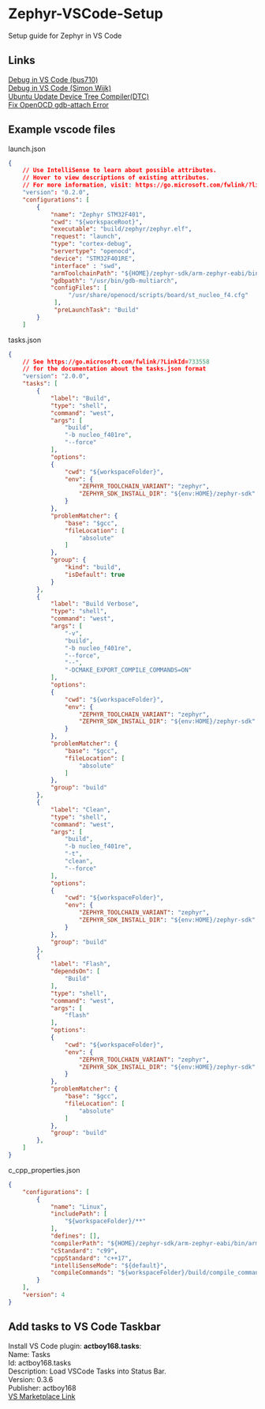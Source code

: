 # Zephyr-VSCode-Setup
Setup guide for Zephyr in VS Code

## Links
[Debug in VS Code (bus710)](https://github.com/bus710/zephyr-rtos-development-in-linux)\
[Debug in VS Code (Simon Wijk)](https://gitlab.endian.se/simon/vscode-zephyr-intro)\
[Ubuntu Update Device Tree Compiler(DTC)](https://lists.zephyrproject.org/g/users/topic/dtc_version_unsupported_error/32325016?p=,,,20,0,0,0::recentpostdate%2Fsticky,,,20,2,0,32325016)\
[Fix OpenOCD gdb-attach Error](https://mcuoneclipse.com/2016/04/09/solution-for-openocd-cannot-communicate-target-not-haltet/)

## Example vscode files
launch.json
```json
{
    // Use IntelliSense to learn about possible attributes.
    // Hover to view descriptions of existing attributes.
    // For more information, visit: https://go.microsoft.com/fwlink/?linkid=830387
    "version": "0.2.0",
    "configurations": [
        {
            "name": "Zephyr STM32F401",
            "cwd": "${workspaceRoot}",
            "executable": "build/zephyr/zephyr.elf",
            "request": "launch",
            "type": "cortex-debug",
            "servertype": "openocd",
            "device": "STM32F401RE",
            "interface" : "swd",
            "armToolchainPath": "${HOME}/zephyr-sdk/arm-zephyr-eabi/bin",
            "gdbpath": "/usr/bin/gdb-multiarch",
            "configFiles": [
                 "/usr/share/openocd/scripts/board/st_nucleo_f4.cfg"
             ],
             "preLaunchTask": "Build"
        }
    ]

```

tasks.json
```json
{
    // See https://go.microsoft.com/fwlink/?LinkId=733558
    // for the documentation about the tasks.json format
    "version": "2.0.0",
    "tasks": [
        {
            "label": "Build",
            "type": "shell",
            "command": "west",
            "args": [
                "build",
                "-b nucleo_f401re",
                "--force"
            ],
            "options": 
            {
                "cwd": "${workspaceFolder}",
                "env": {
                    "ZEPHYR_TOOLCHAIN_VARIANT": "zephyr",
                    "ZEPHYR_SDK_INSTALL_DIR": "${env:HOME}/zephyr-sdk"
                }
            },
            "problemMatcher": {
                "base": "$gcc",
                "fileLocation": [
                    "absolute"
                ]
            },
            "group": {
                "kind": "build",
                "isDefault": true
            }
        },
        {
            "label": "Build Verbose",
            "type": "shell",
            "command": "west",
            "args": [
                "-v",
                "build",
                "-b nucleo_f401re",
                "--force",
                "--",
                "-DCMAKE_EXPORT_COMPILE_COMMANDS=ON"
            ],
            "options": 
            {
                "cwd": "${workspaceFolder}",
                "env": {
                    "ZEPHYR_TOOLCHAIN_VARIANT": "zephyr",
                    "ZEPHYR_SDK_INSTALL_DIR": "${env:HOME}/zephyr-sdk"
                }
            },
            "problemMatcher": {
                "base": "$gcc",
                "fileLocation": [
                    "absolute"
                ]
            },
            "group": "build"
        },
        {
            "label": "Clean",
            "type": "shell",
            "command": "west",
            "args": [
                "build",
                "-b nucleo_f401re",
                "-t",
                "clean",
                "--force"
            ],
            "options": 
            {
                "cwd": "${workspaceFolder}",
                "env": {
                    "ZEPHYR_TOOLCHAIN_VARIANT": "zephyr",
                    "ZEPHYR_SDK_INSTALL_DIR": "${env:HOME}/zephyr-sdk"
                }
            },
            "group": "build"
        },
        {
            "label": "Flash",
            "dependsOn": [
				"Build"
			],
            "type": "shell",
            "command": "west",
            "args": [
                "flash"
            ],
            "options": 
            {
                "cwd": "${workspaceFolder}",
                "env": {
                    "ZEPHYR_TOOLCHAIN_VARIANT": "zephyr",
                    "ZEPHYR_SDK_INSTALL_DIR": "${env:HOME}/zephyr-sdk"
                }
            },
            "problemMatcher": {
                "base": "$gcc",
                "fileLocation": [
                    "absolute"
                ]
            },
            "group": "build"
        },
    ]
}

```

c_cpp_properties.json
```json
{
    "configurations": [
        {
            "name": "Linux",
            "includePath": [
                "${workspaceFolder}/**"
            ],
            "defines": [],
            "compilerPath": "${HOME}/zephyr-sdk/arm-zephyr-eabi/bin/arm-zephyr-eabi-gcc",
            "cStandard": "c99",
            "cppStandard": "c++17",
            "intelliSenseMode": "${default}",
            "compileCommands": "${workspaceFolder}/build/compile_commands.json"
        }
    ],
    "version": 4
}

```
## Add tasks to VS Code Taskbar
Install VS Code plugin: **actboy168.tasks**:\
Name: Tasks\
Id: actboy168.tasks\
Description: Load VSCode Tasks into Status Bar.\
Version: 0.3.6\
Publisher: actboy168\
[VS Marketplace Link](https://marketplace.visualstudio.com/items?itemName=actboy168.tasks)
